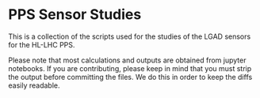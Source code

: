 # PPS Sensor Studies

This is a collection of the scripts used for the studies of the LGAD sensors for the HL-LHC PPS.

Please note that most calculations and outputs are obtained from jupyter notebooks.
If you are contributing, please keep in mind that you must strip the output before committing the files.
We do this in order to keep the diffs easily readable.
